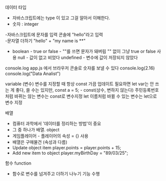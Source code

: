 데이터 타입
  - 자바스크립트에는 type 이 있고 그걸 알아서 이해한다.
  - 숫자 : integer

  -자바스크립트에 문자를 입력
  콘솔에 "hello"라고 입력  
  -문자열 더하기
  "hello" + "my name is **"
  
  - boolean - true or false - ""를 쓰면 문자가 돼버림
  "" 없이 그냥 true or false 사용
  null - 값이 없고 비었다
  undefined - 변수에 값이 저장되지 않았다

console.log
  app.js 에서 브라우저 콘솔로 숫자를 보낼 수 있다
  console.log(2.16)
  console.log("Data Analist")

variable (변수)
  변수를 지정할 때 항상 const
  가끔 업데이트 필요하면 let
  var는 안 쓰는 게 좋다, 쓸 수는 있지만,
  const a = 5; - const(상수, 변하지 않는다)
  주민등록번호 처럼 바뀌는 않는 변수는 const로 변수지정
  let
  이름처럼 바뀔 수 있는 변수는 let으로 변수 지정

배열
  - 컴퓨터 과학에서 '데이터를 정리하는 방법'이 중요
  - 그 중 하나가 배열.
object
  - 게임플레이어 - 플레이어의 속성 = {} 사용
  - 배열은 구매물건 (속성과 다름)
  - Update object item
  player.points = player.points + 15;
  - Add new item to object
  player.myBirthDay = "89/03/25";

함수 function
  - 함수로 변수를 넘겨주고 더하기 나누기 기능 수행
